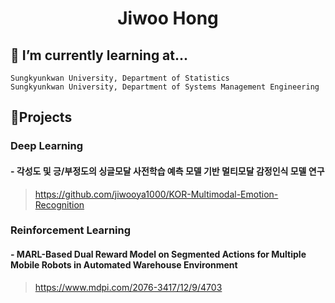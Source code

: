 <h1 align="center"> Jiwoo Hong</h1>



## 🌱 I’m currently learning at...
~~~
Sungkyunkwan University, Department of Statistics
Sungkyunkwan University, Department of Systems Management Engineering
~~~


## 🔭Projects
### Deep Learning
####  - 각성도 및 긍/부정도의 싱글모달 사전학습 예측 모델 기반 멀티모달 감정인식 모델 연구 

> https://github.com/jiwooya1000/KOR-Multimodal-Emotion-Recognition


### Reinforcement Learning
####  - MARL-Based Dual Reward Model on Segmented Actions for Multiple Mobile Robots in Automated Warehouse Environment

> https://www.mdpi.com/2076-3417/12/9/4703

